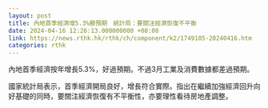 ```yaml
---
layout: post
title: 內地首季經濟增5.3%勝預期　統計局：要關注經濟恢復不平衡
date: 2024-04-16 12:26:13.000000000 +08:00
link: https://news.rthk.hk/rthk/ch/component/k2/1749105-20240416.htm
categories: rthk
---
```


內地首季經濟按年增長5.3%，好過預期。不過3月工業及消費數據都差過預期。

國家統計局表示，首季經濟開局良好，增長符合實際。指出在繼續加強經濟回升向好基礎的同時，要關注經濟恢復有不平衡性，亦要理性看待房地產調整。
